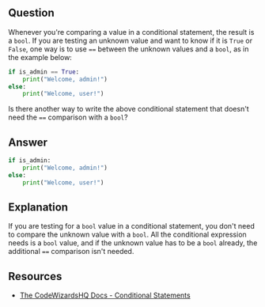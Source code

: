 ## Question

Whenever you're comparing a value in a conditional statement, the result is a `bool`. If you are testing an unknown value and want to know if it is `True` or `False`, one way is to use `==` between the unknown values and a `bool`, as in the example below:

```python
if is_admin == True:
    print("Welcome, admin!")
else:
    print("Welcome, user!")
```

Is there another way to write the above conditional statement that doesn't need the `==` comparison with a `bool`?

## Answer

```python
if is_admin:
    print("Welcome, admin!")
else:
    print("Welcome, user!")
```

## Explanation

If you are testing for a `bool` value in a conditional statement, you don't need to compare the unknown value with a `bool`. All the conditional expression needs is a `bool` value, and if the unknown value has to be a `bool` already, the additional `==` comparison isn't needed.

## Resources

-   [The CodeWizardsHQ Docs - Conditional Statements](https://docs.codewizardshq.com/python/python-language/#conditional-statements)
